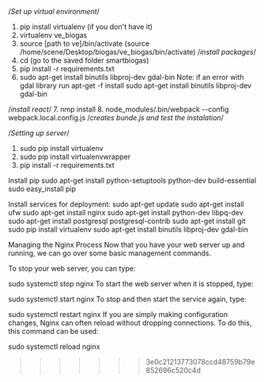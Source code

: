 
/*Set up virtual environment*/
1. pip install virtualenv (if you don't have it)
2. virtualenv ve_biogas
3. source [path to ve]/bin/activate
(source /home/scene/Desktop/biogas/ve_biogas/bin/activate)
/*install packages*/
4. cd (go to the saved folder smartbiogas)
5. pip install -r requirements.txt
6. sudo apt-get install binutils libproj-dev gdal-bin
Note: if an error with gdal library run
apt-get -f install
sudo apt-get install binutils libproj-dev gdal-bin

/*install react*/
7. nmp install
8. node_modules/.bin/webpack --config webpack.local.config.js /*creates bunde.js and test the instalation*/




/*Setting up server*/
1. sudo pip install virtualenv
2. sudo pip install virtualenvwrapper
3. pip install -r requirements.txt


Install pip
sudo apt-get install python-setuptools python-dev build-essential
sudo easy_install pip

Install services for deployment:
sudo apt-get update
sudo apt-get install ufw
sudo apt-get install nginx
sudo apt-get install python-dev libpq-dev
sudo apt-get install postgresql postgresql-contrib
sudo apt-get install git
sudo pip install virtualenv
sudo apt-get install binutils libproj-dev gdal-bin

Managing the Nginx Process
Now that you have your web server up and running, we can go over some basic management commands.

To stop your web server, you can type:

sudo systemctl stop nginx
To start the web server when it is stopped, type:

sudo systemctl start nginx
To stop and then start the service again, type:

sudo systemctl restart nginx
If you are simply making configuration changes, Nginx can often reload without dropping connections. To do this, this command can be used:

sudo systemctl reload nginx
>>>>>>> 3e0c21213773078ccd48759b79e852696c520c4d
